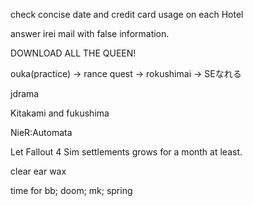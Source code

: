 check concise date and credit card usage on each Hotel

answer irei mail with false information.

DOWNLOAD ALL THE QUEEN!

ouka(practice) -> rance quest -> rokushimai -> SEなれる

jdrama

Kitakami and fukushima

NieR:Automata

Let Fallout 4 Sim settlements grows for a month at least.

clear ear wax

time for 
bb;
doom;
mk; spring
